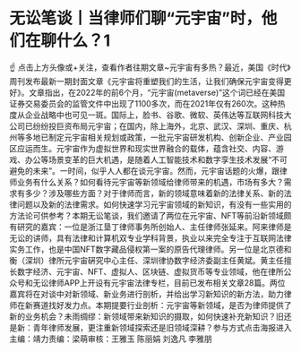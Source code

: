 # 无讼笔谈丨当律师们聊“元宇宙”时，他们在聊什么？1

☝ 点击上方头像或+关注，查看作者往期文章~元宇宙有多热？最近，美国《时代》周刊发布最新一期封面文章《元宇宙将重塑我们的生活，让我们确保元宇宙变得更好》。文章指出，在2022年的前6个月，“元宇宙(metaverse)”这个词已经在美国证券交易委员会的监管文件中出现了1100多次，而在2021年仅有260次。这种热度从企业战略中也可见一斑。国际上，脸书、谷歌、微软、英伟达等互联网科技大公司已纷纷投巨资布局元宇宙；在国内，除上海外，北京、武汉、深圳、重庆、杭州等多地已制定元宇宙相关规划或政策，一批元宇宙研发机构、创新企业、产业园区应运而生。元宇宙作为虚拟世界和现实世界融合的载体，蕴含社交、内容、游戏、办公等场景变革的巨大机遇，是随着人工智能技术和数字孪生技术发展“不可避免的未来”。一时间，似乎人人都在谈元宇宙。然而，元宇宙话题的火爆，跟律师业务有什么关系？如何看待元宇宙等新领域给律师带来的机遇，市场有多大？需求有多少？涉及哪些方面？对于律师而言，新的领域意味着新的法律关系、新的法律问题以及新的法律需求。如何快速学习元宇宙领域的新知识，有没有一些实用的方法论可供参考？本期无讼笔谈，我们邀请了两位在元宇宙、NFT等前沿新领域颇有研究的嘉宾：一位是浙江垦丁律师事务所创始人、主任律师张延来。阿来律师是无讼的讲师，具有法律和计算机双专业学科背景，执业以来完全专注于互联网法律实务工作，也是中国NFT数字藏品侵权第一案的原告代理律师。另一位是北京德和衡（深圳）律所元宇宙硏究中心主任、深圳律协数字经济委副主任黄斌。黄主任擅长数字经济、元宇宙、NFT、虚拟人、区块链、虚拟货币等专业领域，他在律所公众号和无讼律师APP上开设有元宇宙法律专栏，目前已发布相关文章28篇。两位嘉宾将在对谈中对新领域、新业务进行剖析，并给出学习新知识的新方法，助力律师在新赛道找好发力点。本期提要行业剖析：元宇宙等新领域，是否为律师提供了新的业务机会？未雨绸缪：新领域带来新知识的摄取，如何快速补充新知识？旧还是新：青年律师发展，更注重新领域探索还是旧领域深耕？参与方式点击海报进入主编：靖力责编：梁萌审核：王雅玉 陈丽娟 刘逸凡 李雅朋

